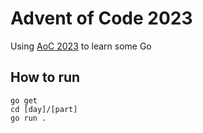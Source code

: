 # Advent of Code 2023

Using [AoC 2023](https://adventofcode.com/2023) to learn some Go

## How to run

```
go get
cd [day]/[part]
go run .
```
